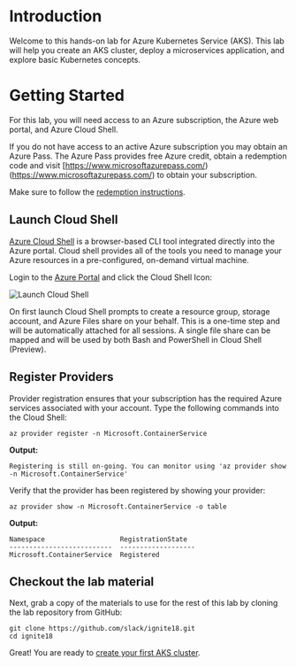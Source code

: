 # Introduction

Welcome to this hands-on lab for Azure Kubernetes Service (AKS). This lab will help you create an AKS cluster, deploy a microservices application, and explore basic Kubernetes concepts.

# Getting Started

For this lab, you will need access to an Azure subscription, the Azure web portal, and Azure Cloud Shell.

If you do not have access to an active Azure subscription you may obtain an Azure Pass. The Azure Pass provides free Azure credit, obtain a redemption code and visit [https://www.microsoftazurepass.com/)(https://www.microsoftazurepass.com/) to obtain your subscription.

Make sure to follow the [redemption instructions](https://www.microsoftazurepass.com/Home/HowTo).

## Launch Cloud Shell

[Azure Cloud Shell](https://azure.microsoft.com/en-us/features/cloud-shell/) is a browser-based CLI tool integrated directly into the Azure portal. Cloud shell provides all of the tools you need to manage your Azure resources in a pre-configured, on-demand virtual machine.

Login to the [Azure Portal](https://portal.azure.com) and click the Cloud Shell Icon:

![Launch Cloud Shell](https://docs.microsoft.com/en-us/azure/cloud-shell/media/overview/overview-bash-pic.png)

On first launch Cloud Shell prompts to create a resource group, storage account, and Azure Files share on your behalf. This is a one-time step and will be automatically attached for all sessions. A single file share can be mapped and will be used by both Bash and PowerShell in Cloud Shell (Preview).

## Register Providers

Provider registration ensures that your subscription has the required Azure services associated with your account. Type the following commands into the Cloud Shell:

```console
az provider register -n Microsoft.ContainerService
```

**Output:**
```
Registering is still on-going. You can monitor using 'az provider show -n Microsoft.ContainerService'
```

Verify that the provider has been registered by showing your provider:

```console
az provider show -n Microsoft.ContainerService -o table
```

**Output:**
```
Namespace                   RegistrationState
--------------------------  -------------------
Microsoft.ContainerService  Registered
```

## Checkout the lab material

Next, grab a copy of the materials to use for the rest of this lab by cloning the lab repository from GitHub:

```console
git clone https://github.com/slack/ignite18.git
cd ignite18
```

Great! You are ready to [create your first AKS cluster](lab/01-create-cluster.md).